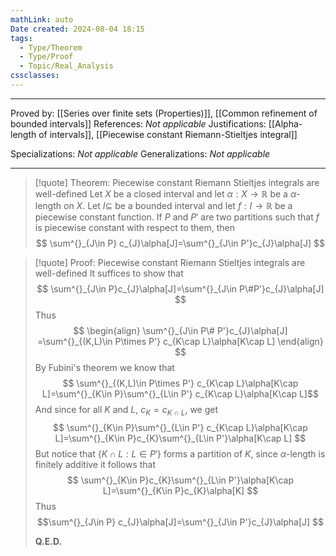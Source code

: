 ```yaml
---
mathLink: auto
Date created: 2024-08-04 18:15
tags:
  - Type/Theorem
  - Type/Proof
  - Topic/Real_Analysis
cssclasses:
---
```


---

Proved by: [[Series over finite sets (Properties)]], [[Common refinement of bounded intervals]]
References: _Not applicable_
Justifications: [[Alpha-length of intervals]], [[Piecewise constant Riemann-Stieltjes integral]]

Specializations: _Not applicable_
Generalizations: _Not applicable_

---

> [!quote] Theorem: Piecewise constant Riemann Stieltjes integrals are well-defined
> Let $X$ be a closed interval and let $\alpha:X\to \mathbb{R}$ be a $\alpha$-length on $X$. Let $I\subseteq$ be a bounded interval and let $f:I\to \mathbb{R}$ be a piecewise constant function. If $P$ and $P'$ are two partitions such that $f$ is piecewise constant with respect to them, then $$ \sum^{}_{J\in P}	c_{J}\alpha[J]=\sum^{}_{J\in P'}c_{J}\alpha[J] $$

>[!quote] Proof: Piecewise constant Riemann Stieltjes integrals are well-defined
>It suffices to show that $$ \sum^{}_{J\in P}c_{J}\alpha[J]=\sum^{}_{J\in P\#P'}c_{J}\alpha[J] $$Thus $$ \begin{align} \sum^{}_{J\in P\# P'}c_{J}\alpha[J] =\sum^{}_{(K,L)\in P\times P'} c_{K\cap L}\alpha[K\cap L] \end{align} $$By Fubini's theorem we know that $$ \sum^{}_{(K,L)\in P\times P'} c_{K\cap L}\alpha[K\cap L]=\sum^{}_{K\in P}\sum^{}_{L\in P'} c_{K\cap L}\alpha[K\cap L]$$And since for all $K$ and $L$, $c_{K}=c_{K\cap L}$, we get $$ \sum^{}_{K\in P}\sum^{}_{L\in P'} c_{K\cap L}\alpha[K\cap L]=\sum^{}_{K\in P}c_{K}\sum^{}_{L\in P'}\alpha[K\cap L] $$But notice that $\{ K\cap L: L\in P' \}$ forms a partition of $K$, since $\alpha$-length is finitely additive it follows that $$ \sum^{}_{K\in P}c_{K}\sum^{}_{L\in P'}\alpha[K\cap L]=\sum^{}_{K\in P}c_{K}\alpha[K] $$Thus $$\sum^{}_{J\in P}	c_{J}\alpha[J]=\sum^{}_{J\in P'}c_{J}\alpha[J] $$
>
>**Q.E.D.**
